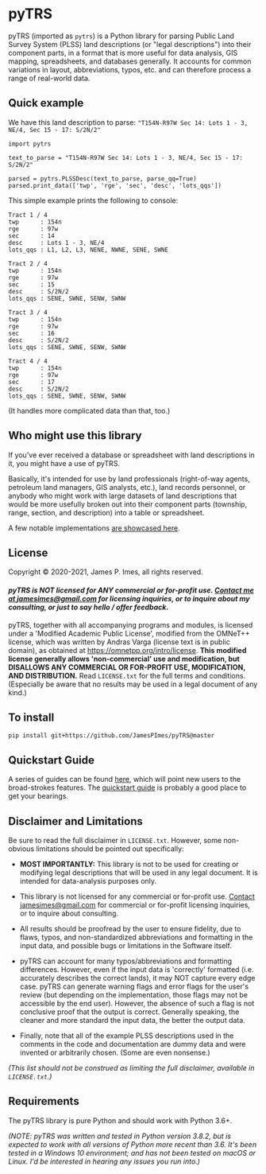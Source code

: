 # pyTRS

pyTRS (imported as `pytrs`) is a Python library for parsing Public Land Survey System (PLSS) land descriptions (or "legal descriptions") into their component parts, in a format that is more useful for data analysis, GIS mapping, spreadsheets, and databases generally. It accounts for common variations in layout, abbreviations, typos, etc. and can therefore process a range of real-world data.

## Quick example

We have this land description to parse: `"T154N-R97W Sec 14: Lots 1 - 3, NE/4, Sec 15 - 17: S/2N/2"`
```
import pytrs

text_to_parse = "T154N-R97W Sec 14: Lots 1 - 3, NE/4, Sec 15 - 17: S/2N/2"

parsed = pytrs.PLSSDesc(text_to_parse, parse_qq=True)
parsed.print_data(['twp', 'rge', 'sec', 'desc', 'lots_qqs'])
```
This simple example prints the following to console:
```
Tract 1 / 4
twp      : 154n
rge      : 97w
sec      : 14
desc     : Lots 1 - 3, NE/4
lots_qqs : L1, L2, L3, NENE, NWNE, SENE, SWNE

Tract 2 / 4
twp      : 154n
rge      : 97w
sec      : 15
desc     : S/2N/2
lots_qqs : SENE, SWNE, SENW, SWNW

Tract 3 / 4
twp      : 154n
rge      : 97w
sec      : 16
desc     : S/2N/2
lots_qqs : SENE, SWNE, SENW, SWNW

Tract 4 / 4
twp      : 154n
rge      : 97w
sec      : 17
desc     : S/2N/2
lots_qqs : SENE, SWNE, SENW, SWNW
```

(It handles more complicated data than that, too.)


## Who might use this library

If you've ever received a database or spreadsheet with land descriptions in it, you might have a use of pyTRS.

Basically, it's intended for use by land professionals (right-of-way agents, petroleum land managers, GIS analysts, etc.), land records personnel, or anybody who might work with large datasets of land descriptions that would be more usefully broken out into their component parts (township, range, section, and description) into a table or spreadsheet.

A few notable implementations [are showcased here](https://github.com/JamesPImes/pyTRS/blob/master/guides/readme.md).


## License
Copyright © 2020-2021, James P. Imes, all rights reserved.

#### *__pyTRS is NOT licensed for ANY commercial or for-profit use. [Contact me at <jamesimes@gmail.com>](mailto:jamesimes@gmail.com) for licensing inquiries, or to inquire about my consulting, or just to say hello / offer feedback.__*

pyTRS, together with all accompanying programs and modules, is licensed under a 'Modified Academic Public License', modified from the OMNeT++ license, which was written by Andras Varga (license text is in public domain), as obtained at <https://omnetpp.org/intro/license>. __This modified license generally allows 'non-commercial' use and modification, but DISALLOWS ANY COMMERCIAL OR FOR-PROFIT USE, MODIFICATION, AND DISTRIBUTION.__  Read `LICENSE.txt` for the full terms and conditions. (Especially be aware that no results may be used in a legal document of any kind.)


## To install

```
pip install git+https://github.com/JamesPImes/pyTRS@master
```


## Quickstart Guide
A series of guides can be found [here](https://github.com/JamesPImes/pyTRS/blob/master/guides/readme.md), which will point new users to the broad-strokes features. The [quickstart guide](https://github.com/JamesPImes/pyTRS/blob/master/guides/guides/quickstart.md) is probably a good place to get your bearings.


## Disclaimer and Limitations
Be sure to read the full disclaimer in `LICENSE.txt`. However, some non-obvious limitations should be pointed out specifically:
* __MOST IMPORTANTLY:__ This library is not to be used for creating or modifying legal descriptions that will be used in any legal document. It is intended for data-analysis purposes only.

* This library is not licensed for any commercial or for-profit use. [Contact <jamesimes@gmail.com>](mailto:jamesimes@gmail.com) for commercial or for-profit licensing inquiries, or to inquire about consulting.

* All results should be proofread by the user to ensure fidelity, due to flaws, typos, and non-standardized abbreviations and formatting in the input data, and possible bugs or limitations in the Software itself.

* pyTRS can account for many typos/abbreviations and formatting differences. However, even if the input data is 'correctly' formatted (i.e. accurately describes the correct lands), it may NOT capture every edge case. pyTRS can generate warning flags and error flags for the user's review (but depending on the implementation, those flags may not be accessible by the end user). However, the absence of such a flag is not conclusive proof that the output is correct. Generally speaking, the cleaner and more standard the input data, the better the output data.

* Finally, note that all of the example PLSS descriptions used in the comments in the code and documentation are dummy data and were invented or arbitrarily chosen. (Some are even nonsense.)

*(This list should not be construed as limiting the full disclaimer, available in `LICENSE.txt`.)*


## Requirements
The pyTRS library is pure Python and should work with Python 3.6+.

*(NOTE: pyTRS was written and tested in Python version 3.8.2, but is expected to work with all versions of Python more recent than 3.6. It's been tested in a Windows 10 environment; and has not been tested on macOS or Linux. I'd be interested in hearing any issues you run into.)*